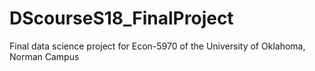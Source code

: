 # DScourseS18_FinalProject
Final data science project for Econ-5970 of the University of Oklahoma, Norman Campus
